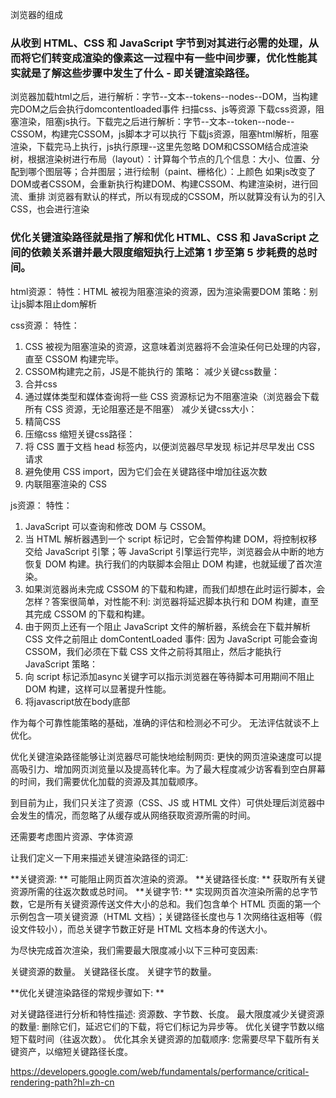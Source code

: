 <!--
 * @description: 
 * @author: xiangrong.liu
 * @Date: 2021-06-01 15:12:40
 * @LastEditors: xiangrong.liu
 * @LastEditTime: 2021-06-01 21:01:26
-->

浏览器的组成

### 从收到 HTML、CSS 和 JavaScript 字节到对其进行必需的处理，从而将它们转变成渲染的像素这一过程中有一些中间步骤，优化性能其实就是了解这些步骤中发生了什么 - 即关键渲染路径。

浏览器加载html之后，进行解析：字节--文本--tokens--nodes--DOM，当构建完DOM之后会执行domcontentloaded事件
扫描css、js等资源
下载css资源，阻塞渲染，阻塞js执行。下载完之后进行解析：字节--文本--token--node--CSSOM，构建完CSSOM，js脚本才可以执行
下载js资源，阻塞html解析，阻塞渲染，下载完马上执行，js执行原理--这里先忽略
DOM和CSSOM结合成渲染树，根据渲染树进行布局（layout）：计算每个节点的几个信息：大小、位置、分配到哪个图层等；合并图层；进行绘制（paint、栅格化）：上颜色
如果js改变了DOM或者CSSOM，会重新执行构建DOM、构建CSSOM、构建渲染树，进行回流、重排
浏览器有默认的样式，所以有现成的CSSOM，所以就算没有认为的引入CSS，也会进行渲染


### 优化关键渲染路径就是指了解和优化 HTML、CSS 和 JavaScript 之间的依赖关系谱并最大限度缩短执行上述第 1 步至第 5 步耗费的总时间。

html资源：
特性：HTML 被视为阻塞渲染的资源，因为渲染需要DOM
策略：别让js脚本阻止dom解析

css资源：
特性：
1. CSS 被视为阻塞渲染的资源，这意味着浏览器将不会渲染任何已处理的内容，直至 CSSOM 构建完毕。
2. CSSOM构建完之前，JS是不能执行的
策略：
减少关键css数量：
1. 合并css
2. 通过媒体类型和媒体查询将一些 CSS 资源标记为不阻塞渲染（浏览器会下载所有 CSS 资源，无论阻塞还是不阻塞）
减少关键css大小：
1. 精简CSS
2. 压缩css
缩短关键css路径：
1. 将 CSS 置于文档 head 标签内，以便浏览器尽早发现 <link> 标记并尽早发出 CSS 请求
2. 避免使用 CSS import，因为它们会在关键路径中增加往返次数
3. 内联阻塞渲染的 CSS
   
js资源：
特性：
1. JavaScript 可以查询和修改 DOM 与 CSSOM。
2. 当 HTML 解析器遇到一个 script 标记时，它会暂停构建 DOM，将控制权移交给 JavaScript 引擎；等 JavaScript 引擎运行完毕，浏览器会从中断的地方恢复 DOM 构建。执行我们的内联脚本会阻止 DOM 构建，也就延缓了首次渲染。
3. 如果浏览器尚未完成 CSSOM 的下载和构建，而我们却想在此时运行脚本，会怎样？答案很简单，对性能不利: 浏览器将延迟脚本执行和 DOM 构建，直至其完成 CSSOM 的下载和构建。
4. 由于网页上还有一个阻止 JavaScript 文件的解析器，系统会在下载并解析 CSS 文件之前阻止 domContentLoaded 事件: 因为 JavaScript 可能会查询 CSSOM，我们必须在下载 CSS 文件之前将其阻止，然后才能执行 JavaScript
策略：
1. 向 script 标记添加async关键字可以指示浏览器在等待脚本可用期间不阻止 DOM 构建，这样可以显著提升性能。
2. 将javascript放在body底部

作为每个可靠性能策略的基础，准确的评估和检测必不可少。 无法评估就谈不上优化。

优化关键渲染路径能够让浏览器尽可能快地绘制网页: 更快的网页渲染速度可以提高吸引力、增加网页浏览量以及提高转化率。为了最大程度减少访客看到空白屏幕的时间，我们需要优化加载的资源及其加载顺序。


到目前为止，我们只关注了资源（CSS、JS 或 HTML 文件）可供处理后浏览器中会发生的情况，而忽略了从缓存或从网络获取资源所需的时间。

还需要考虑图片资源、字体资源

让我们定义一下用来描述关键渲染路径的词汇:

**关键资源: ** 可能阻止网页首次渲染的资源。
**关键路径长度: ** 获取所有关键资源所需的往返次数或总时间。
**关键字节: ** 实现网页首次渲染所需的总字节数，它是所有关键资源传送文件大小的总和。我们包含单个 HTML 页面的第一个示例包含一项关键资源（HTML 文档）；关键路径长度也与 1 次网络往返相等（假设文件较小），而总关键字节数正好是 HTML 文档本身的传送大小。

为尽快完成首次渲染，我们需要最大限度减小以下三种可变因素:

关键资源的数量。
关键路径长度。
关键字节的数量。

**优化关键渲染路径的常规步骤如下: **

对关键路径进行分析和特性描述: 资源数、字节数、长度。
最大限度减少关键资源的数量: 删除它们，延迟它们的下载，将它们标记为异步等。
优化关键字节数以缩短下载时间（往返次数）。
优化其余关键资源的加载顺序: 您需要尽早下载所有关键资产，以缩短关键路径长度。


https://developers.google.com/web/fundamentals/performance/critical-rendering-path?hl=zh-cn